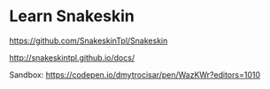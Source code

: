 # Learn Snakeskin

https://github.com/SnakeskinTpl/Snakeskin

http://snakeskintpl.github.io/docs/

Sandbox: https://codepen.io/dmytrocisar/pen/WazKWr?editors=1010
